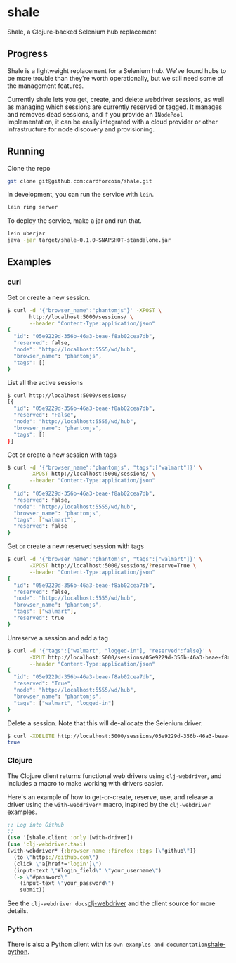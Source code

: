 # shale

Shale, a Clojure-backed Selenium hub replacement


## Progress

Shale is a lightweight replacement for a Selenium hub. We've found hubs to be
more trouble than they're worth operationally, but we still need some of the
management features.

Currently shale lets you get, create, and delete webdriver sessions, as well as
managing which sessions are currently reserved or tagged. It manages and removes
dead sessions, and if you provide an `INodePool` implementation, it can be
easily integrated with a cloud provider or other infrastructure for node
discovery and provisioning.

## Running

Clone the repo

```sh
git clone git@github.com:cardforcoin/shale.git
```

In development, you can run the service with `lein`.

```sh
lein ring server
```

To deploy the service, make a jar and run that.

```sh
lein uberjar
java -jar target/shale-0.1.0-SNAPSHOT-standalone.jar
```

## Examples

### curl

Get or create a new session.

```sh
$ curl -d '{"browser_name":"phantomjs"}' -XPOST \
       http://localhost:5000/sessions/ \
       --header "Content-Type:application/json"
{
  "id": "05e9229d-356b-46a3-beae-f8ab02cea7db",
  "reserved": false,
  "node": "http://localhost:5555/wd/hub",
  "browser_name": "phantomjs",
  "tags": []
}
```

List all the active sessions

```sh
$ curl http://localhost:5000/sessions/
[{
  "id": "05e9229d-356b-46a3-beae-f8ab02cea7db",
  "reserved": "False",
  "node": "http://localhost:5555/wd/hub",
  "browser_name": "phantomjs",
  "tags": []
}]
```

Get or create a new session with tags

```sh
$ curl -d '{"browser_name":"phantomjs", "tags":["walmart"]}' \
       -XPOST http://localhost:5000/sessions/ \
       --header "Content-Type:application/json"
{
  "id": "05e9229d-356b-46a3-beae-f8ab02cea7db",
  "reserved": false,
  "node": "http://localhost:5555/wd/hub",
  "browser_name": "phantomjs",
  "tags": ["walmart"],
  "reserved": false
}
```

Get or create a new reserved session with tags

```sh
$ curl -d '{"browser_name":"phantomjs", "tags":["walmart"]}' \
       -XPOST http://localhost:5000/sessions/?reserve=True \
       --header "Content-Type:application/json"
{
  "id": "05e9229d-356b-46a3-beae-f8ab02cea7db",
  "reserved": false,
  "node": "http://localhost:5555/wd/hub",
  "browser_name": "phantomjs",
  "tags": ["walmart"],
  "reserved": true
}
```

Unreserve a session and add a tag

```sh
$ curl -d '{"tags":["walmart", "logged-in"], "reserved":false}' \
       -XPUT http://localhost:5000/sessions/05e9229d-356b-46a3-beae-f8ab02cea7db \
       --header "Content-Type:application/json"
{
  "id": "05e9229d-356b-46a3-beae-f8ab02cea7db",
  "reserved": "True",
  "node": "http://localhost:5555/wd/hub",
  "browser_name": "phantomjs",
  "tags": ["walmart", "logged-in"]
}
```

Delete a session. Note that this will de-allocate the Selenium driver.

```sh
$ curl -XDELETE http://localhost:5000/sessions/05e9229d-356b-46a3-beae-f8ab02cea7db
true
```

### Clojure

The Clojure client returns functional web drivers using `clj-webdriver`,
and includes a macro to make working with drivers easier.

Here's an example of how to get-or-create, reserve, use, and release a driver
using the `with-webdriver*` macro, inspired by the `clj-webdriver` examples.

```clojure
;; Log into Github
;;
(use '[shale.client :only [with-driver])
(use 'clj-webdriver.taxi)
(with-webdriver* {:browser-name :firefox :tags [\"github\"]}
  (to \"https://github.com\")
  (click \"a[href*='login']\")
  (input-text \"#login_field\" \"your_username\")
  (-> \"#password\"
    (input-text \"your_password\")
    submit))
```

See the `clj-webdriver docs`[clj-webdriver] and the client source for more details.

### Python

There is also a Python client with its `own examples and documentation`[shale-python].


[clj-webdriver]: http://semperos.github.io/clj-webdriver/

[shale-python]: https://github.com/cardforcoin/shale-python
